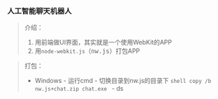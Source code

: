 ### 人工智能聊天机器人
> 介绍：
> 1. 用前端做UI界面，其实就是一个使用WebKit的APP
> 2. 用`node-webkit.js`<kbd>（nw.js）</kbd>打包APP

> 打包：
> - Windows
	- 运行cmd
	- 切换目录到nw.js的目录下
	```shell
	copy /b nw.js+chat.zip chat.exe
	```
	- ds
